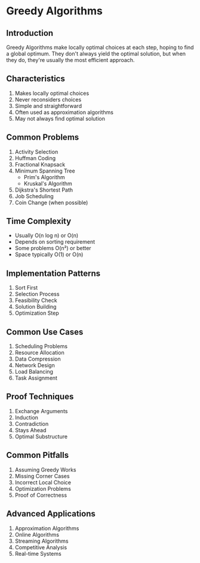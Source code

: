 # Greedy Algorithms

## Introduction
Greedy Algorithms make locally optimal choices at each step, hoping to find a global optimum. They don't always yield the optimal solution, but when they do, they're usually the most efficient approach.

## Characteristics
1. Makes locally optimal choices
2. Never reconsiders choices
3. Simple and straightforward
4. Often used as approximation algorithms
5. May not always find optimal solution

## Common Problems
1. Activity Selection
2. Huffman Coding
3. Fractional Knapsack
4. Minimum Spanning Tree
   - Prim's Algorithm
   - Kruskal's Algorithm
5. Dijkstra's Shortest Path
6. Job Scheduling
7. Coin Change (when possible)

## Time Complexity
- Usually O(n log n) or O(n)
- Depends on sorting requirement
- Some problems O(n²) or better
- Space typically O(1) or O(n)

## Implementation Patterns
1. Sort First
2. Selection Process
3. Feasibility Check
4. Solution Building
5. Optimization Step

## Common Use Cases
1. Scheduling Problems
2. Resource Allocation
3. Data Compression
4. Network Design
5. Load Balancing
6. Task Assignment

## Proof Techniques
1. Exchange Arguments
2. Induction
3. Contradiction
4. Stays Ahead
5. Optimal Substructure

## Common Pitfalls
1. Assuming Greedy Works
2. Missing Corner Cases
3. Incorrect Local Choice
4. Optimization Problems
5. Proof of Correctness

## Advanced Applications
1. Approximation Algorithms
2. Online Algorithms
3. Streaming Algorithms
4. Competitive Analysis
5. Real-time Systems
